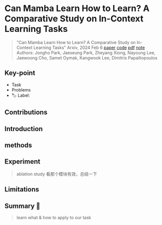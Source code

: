 # Can Mamba Learn How to Learn? A Comparative Study on In-Context Learning Tasks

> "Can Mamba Learn How to Learn? A Comparative Study on In-Context Learning Tasks" Arxiv, 2024 Feb 6
> [paper](http://arxiv.org/abs/2402.04248v1) [code]() [pdf](./2024_02_Arxiv_Can-Mamba-Learn-How-to-Learn--A-Comparative-Study-on-In-Context-Learning-Tasks.pdf) [note](./2024_02_Arxiv_Can-Mamba-Learn-How-to-Learn--A-Comparative-Study-on-In-Context-Learning-Tasks_Note.md)
> Authors: Jongho Park, Jaeseung Park, Zheyang Xiong, Nayoung Lee, Jaewoong Cho, Samet Oymak, Kangwook Lee, Dimitris Papailiopoulos

## Key-point

- Task
- Problems
- :label: Label:

## Contributions

## Introduction

## methods

## Experiment

> ablation study 看那个模块有效，总结一下

## Limitations

## Summary :star2:

> learn what & how to apply to our task

